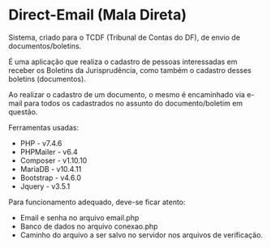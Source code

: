 # Direct-Email (Mala Direta)

Sistema, criado para o TCDF (Tribunal de Contas do DF), de envio de documentos/boletins.

É uma aplicação que realiza o cadastro de pessoas interessadas em receber os Boletins da Jurisprudência, como também o cadastro desses boletins (documentos).

Ao realizar o cadastro de um documento, o mesmo é encaminhado via e-mail para todos os cadastrados no assunto do documento/boletim em questão.

Ferramentas usadas:
- PHP - v7.4.6
- PHPMailer - v6.4
- Composer - v1.10.10
- MariaDB - v10.4.11
- Bootstrap - v4.6.0
- Jquery - v3.5.1

Para funcionamento adequado, deve-se ficar atento:
- Email e senha no arquivo email.php
- Banco de dados no arquivo conexao.php
- Caminho do arquivo a ser salvo no servidor nos arquivos de verificação.
